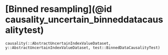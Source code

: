 
# [Binned resampling](@id causality_uncertain_binneddatacausalitytest)

```@docs
causality(::AbstractUncertainIndexValueDataset, y::AbstractUncertainIndexValueDataset, test::BinnedDataCausalityTest)
```
